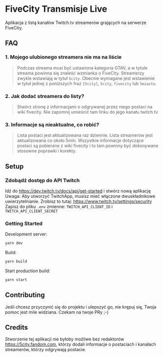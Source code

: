 # FiveCity Transmisje Live

Aplikacja z listą kanałów Twitch.tv streamerów grających na serwerze FiveCity.

## FAQ

### 1. Mojego ulubionego streamera nie ma na liście

> Podczas streama musi być ustawiona kategoria GTAV, a w tytule streama powinna się znaleść wzmianka o FiveCity. Streamerzy zwykle wstawiają w tytuł `5city`. Obecnie wymagane jest wstawienie w tytuł jednej z poniższych fraz
> `[5city]`, `5city`, `fivecity` lub `5miasto`.

### 2. Jak dodać streamera do listy?

> Stwórz stronę z informacjami o odgrywanej przez niego postaci na wiki fivecity.
> Nie zapomnij umieścić tam linku do jego kanału twitch.tv

### 3. Informacje są nieaktualne, co robić?

> Lista postaci jest aktualizowana raz dziennie.
> Lista streamerów jest aktualizowana co około 5min.
> Wszystkie informacje dotyczące postaci są pobierane z wiki fivecity i to tam powinny być dokonywane stosowne poprawki i korekty.

## Setup

### Zdobądź dostęp do API Twitch

Idź do <https://dev.twitch.tv/docs/api/get-started> i stwórz nową aplikację  
Uwaga: Aby utworzyć TwitchApp, musisz mieć włączone dwuskładnikowe uwierzytelnianie. Zrobisz to tutaj: <https://www.twitch.tv/settings/security>  
Zapisz do pliku `.env` zmienne: `TWITCH_API_CLIENT_ID` i `TWITCH_API_CLIENT_SECRET`

### Getting Started

Development server:

```bash
yarn dev
```

Build:

```bash
yarn build
```

Start production build:

```bash
yarn start
```

## Contributing

Jeśli chcesz przyczynić się do projektu i ulepszyć go, nie krępuj się, Twoja pomoc jest mile widziana. Czekam na twoje PRy ;-)

## Credits

Stworzenie tej aplikacji nie byłoby możliwe bez redaktorów <https://5city.fandom.com>, którzy dodali informacje o postaciach i kanałach streamerów, którzy odgrywają postacie.


